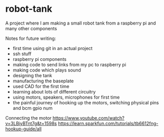 # robot-tank
A project where I am making a small robot tank from a raspberry pi and many other components


Notes for future writing:
- first time using git in an actual project
- ssh stuff
- raspberry pi components
- making code to send links from my pc to raspberry pi
- making code which plays sound
- designing the tank
- manufacturing the baseplate
- used CAD for the first time
- learning about lots of different circuitry 
- using motors, speakers, microphones for first time
- the painful journey of hooking up the motors, switching physical pins and bcm gpio num

Connecting the motor
https://www.youtube.com/watch?v=3LBiyBTnt7g&t=1598s
https://learn.sparkfun.com/tutorials/tb6612fng-hookup-guide/all
